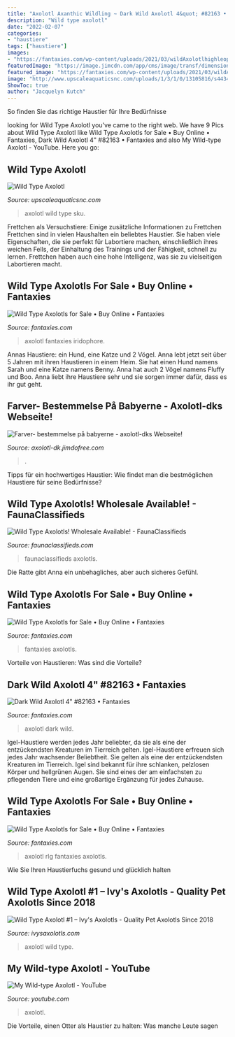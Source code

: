 ```yaml
---
title: "Axolotl Axanthic Wildling ~ Dark Wild Axolotl 4&quot; #82163 • Fantaxies"
description: "Wild type axolotl"
date: "2022-02-07"
categories:
- "haustiere"
tags: ["haustiere"]
images:
- "https://fantaxies.com/wp-content/uploads/2021/03/wildAxolotlhighleopard1-500x350.jpg"
featuredImage: "https://image.jimcdn.com/app/cms/image/transf/dimension=320x1024:format=jpg/path/s19b93e0577e0e604/image/i58bfa8e6a68a6a13/version/1599412591/image.jpg"
featured_image: "https://fantaxies.com/wp-content/uploads/2021/03/wildAxolotlhighleopard1-500x350.jpg"
image: "http://www.upscaleaquaticsnc.com/uploads/1/3/1/0/13105816/s443410835707805696_p202_i4_w160.jpeg"
ShowToc: true
author: "Jacquelyn Kutch"
---
```



So finden Sie das richtige Haustier für Ihre Bedürfnisse

	

		
looking for Wild Type Axolotl you've came to the right web. We have 9 Pics about Wild Type Axolotl like Wild Type Axolotls for Sale • Buy Online • Fantaxies, Dark Wild Axolotl 4&quot; #82163 • Fantaxies and also My Wild-type Axolotl - YouTube. Here you go:
		
    
## Wild Type Axolotl

<img loading=lazy src="http://www.upscaleaquaticsnc.com/uploads/1/3/1/0/13105816/s443410835707805696_p202_i4_w160.jpeg" onerror="this.onerror=null;this.src='https://tse4.mm.bing.net/th?id=OIP.nwogxjB_FL_Rftv1ZoYXxQAAAA&amp;pid=15.1';" alt="Wild Type Axolotl">

_Source: upscaleaquaticsnc.com_

>axolotl wild type sku. 

	

Frettchen als Versuchstiere: Einige zusätzliche Informationen zu Frettchen
Frettchen sind in vielen Haushalten ein beliebtes Haustier. Sie haben viele Eigenschaften, die sie perfekt für Labortiere machen, einschließlich ihres weichen Fells, der Einhaltung des Trainings und der Fähigkeit, schnell zu lernen. Frettchen haben auch eine hohe Intelligenz, was sie zu vielseitigen Labortieren macht.

    
## Wild Type Axolotls For Sale • Buy Online • Fantaxies

<img loading=lazy src="https://fantaxies.com/wp-content/uploads/2021/05/stripedwildaxolotl-500x377.jpg" onerror="this.onerror=null;this.src='https://tse4.mm.bing.net/th?id=OIP.0OByQTD3zRcOsL46rSBTbAHaFl&amp;pid=15.1';" alt="Wild Type Axolotls for Sale • Buy Online • Fantaxies">

_Source: fantaxies.com_

>axolotl fantaxies iridophore. 

	

Annas Haustiere: ein Hund, eine Katze und 2 Vögel.
Anna lebt jetzt seit über 5 Jahren mit ihren Haustieren in einem Heim. Sie hat einen Hund namens Sarah und eine Katze namens Benny. Anna hat auch 2 Vögel namens Fluffy und Boo. Anna liebt ihre Haustiere sehr und sie sorgen immer dafür, dass es ihr gut geht.

    
## Farver- Bestemmelse På Babyerne - Axolotl-dks Webseite!

<img loading=lazy src="https://image.jimcdn.com/app/cms/image/transf/dimension=320x1024:format=jpg/path/s19b93e0577e0e604/image/i58bfa8e6a68a6a13/version/1599412591/image.jpg" onerror="this.onerror=null;this.src='https://tse2.mm.bing.net/th?id=OIP.jZG4HUFifnnkUkYAQYuytgAAAA&amp;pid=15.1';" alt="Farver- bestemmelse på babyerne - axolotl-dks Webseite!">

_Source: axolotl-dk.jimdofree.com_

>. 

	

Tipps für ein hochwertiges Haustier: Wie findet man die bestmöglichen Haustiere für seine Bedürfnisse?

    
## Wild Type Axolotls! Wholesale Available! - FaunaClassifieds

<img loading=lazy src="http://www.faunaclassifieds.com/forums/attachment.php?s=73889bdb45967b42b996471ab415c808&amp;attachmentid=1057078&amp;stc=1&amp;d=1576421780" onerror="this.onerror=null;this.src='https://tse3.mm.bing.net/th?id=OIP.UlXW8G7x1ECX3JJADOIo1gHaFb&amp;pid=15.1';" alt="Wild Type Axolotls! Wholesale Available! - FaunaClassifieds">

_Source: faunaclassifieds.com_

>faunaclassifieds axolotls. 

	

Die Ratte gibt Anna ein unbehagliches, aber auch sicheres Gefühl.

    
## Wild Type Axolotls For Sale • Buy Online • Fantaxies

<img loading=lazy src="https://fantaxies.com/wp-content/uploads/2021/03/wildAxolotlhighleopard1-500x350.jpg" onerror="this.onerror=null;this.src='https://tse1.mm.bing.net/th?id=OIP.I2CyTXDbB-agS5d02EEigwHaFL&amp;pid=15.1';" alt="Wild Type Axolotls for Sale • Buy Online • Fantaxies">

_Source: fantaxies.com_

>fantaxies axolotls. 

	

Vorteile von Haustieren: Was sind die Vorteile?

    
## Dark Wild Axolotl 4&quot; #82163 • Fantaxies

<img loading=lazy src="https://fantaxies.com/wp-content/uploads/2020/12/20201226_1430481.jpg" onerror="this.onerror=null;this.src='https://tse4.mm.bing.net/th?id=OIP.7oJR9LCRhVm7me0YjeN49QHaFJ&amp;pid=15.1';" alt="Dark Wild Axolotl 4&quot; #82163 • Fantaxies">

_Source: fantaxies.com_

>axolotl dark wild. 

	

Igel-Haustiere werden jedes Jahr beliebter, da sie als eine der entzückendsten Kreaturen im Tierreich gelten.
Igel-Haustiere erfreuen sich jedes Jahr wachsender Beliebtheit. Sie gelten als eine der entzückendsten Kreaturen im Tierreich. Igel sind bekannt für ihre schlanken, pelzlosen Körper und hellgrünen Augen. Sie sind eines der am einfachsten zu pflegenden Tiere und eine großartige Ergänzung für jedes Zuhause.

    
## Wild Type Axolotls For Sale • Buy Online • Fantaxies

<img loading=lazy src="https://fantaxies.com/wp-content/uploads/2021/01/darkwildadorableaxolotl-800x575.jpg" onerror="this.onerror=null;this.src='https://tse1.mm.bing.net/th?id=OIP.dWVQVI3-FVfGyjXyG4SeuQHaFU&amp;pid=15.1';" alt="Wild Type Axolotls for Sale • Buy Online • Fantaxies">

_Source: fantaxies.com_

>axolotl rlg fantaxies axolotls. 

	

Wie Sie Ihren Haustierfuchs gesund und glücklich halten

    
## Wild Type Axolotl #1 – Ivy&#039;s Axolotls - Quality Pet Axolotls Since 2018

<img loading=lazy src="https://cdn.shopify.com/s/files/1/0069/7312/8774/products/image_2ceb4d00-0fcd-4c94-bb5f-9370e5e2227e_580x.jpg?v=1600661623" onerror="this.onerror=null;this.src='https://tse1.mm.bing.net/th?id=OIP.thnSAhiWHdYVfhMJxxFgFAHaJ2&amp;pid=15.1';" alt="Wild Type Axolotl #1 – Ivy&#039;s Axolotls - Quality Pet Axolotls Since 2018">

_Source: ivysaxolotls.com_

>axolotl wild type. 

	



    
## My Wild-type Axolotl - YouTube

<img loading=lazy src="https://i.ytimg.com/vi/wJ0g7C1wqtE/maxresdefault.jpg" onerror="this.onerror=null;this.src='https://tse3.mm.bing.net/th?id=OIP.tH6RNI3HbX6oo5_MHh8nfQHaEK&amp;pid=15.1';" alt="My Wild-type Axolotl - YouTube">

_Source: youtube.com_

>axolotl. 

	

Die Vorteile, einen Otter als Haustier zu halten: Was manche Leute sagen

